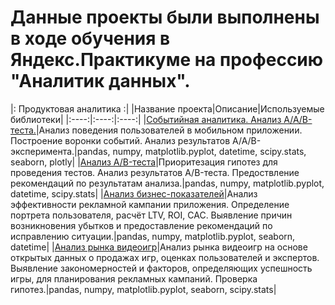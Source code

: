 
# Данные проекты были выполнены в ходе обучения в Яндекс.Практикуме  на профессию "Аналитик данных".
|: Продуктовая аналитика :|
|Название проекта|Описание|Используемые библиотеки|
|:----:|:----:|:----:|
|[Событийная аналитика. Анализ А/А/B-теста.](https://github.com/AlexSt1985/My_projects/tree/main/Event%20analysis)|Анализ поведения пользователей в мобильном приложении. Построение воронки событий. Анализ результатов  A/A/B-эксперимента.|pandas, numpy, matplotlib.pyplot, datetime, scipy.stats, seaborn, plotly|
|[Анализ A/B-теста](https://github.com/AlexSt1985/My_projects/tree/main/A:B-test%20analysis)|Приоритезация гипотез для проведения тестов. Анализ результатов A/B-теста. Предоствление рекомендаций по результатам анализа.|pandas, numpy, matplotlib.pyplot, datetime, scipy.stats|
|[Анализ бизнес-показателей](https://github.com/AlexSt1985/My_projects/tree/main/Unit%20economics)|Анализ эффективности рекламной кампании приложения. Определение портрета пользователя, расчёт LTV, ROI, CAC. Выявление причин возникновения убытков и предоставление рекомендаций по исправлению ситуации.|pandas, numpy, matplotlib.pyplot, seaborn, datetime|
|[Анализ рынка видеоигр](https://github.com/AlexSt1985/My_projects/tree/main/Videogames%20market%20research)|Анализ рынка видеоигр на основе открытых данных о продажах игр, оценках пользователей и экспертов. Выявление закономерностей и факторов, определяющих успешность игры, для планирования рекламных кампаний. Проверка гипотез.|pandas, numpy, matplotlib.pyplot, seaborn, scipy.stats|
